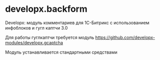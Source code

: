 # developx.backform

Developx: модуль комментариев для 1С-Битрикс
с использованием инфоблоков и гугл каптчи 3.0

Для работы гуглкаптчи требуется модуль https://github.com/developx-modules/developx.gcaptcha

Модуль устанавливается стандартными средствами